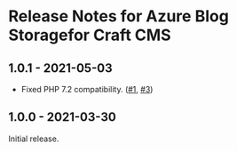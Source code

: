 # Release Notes for Azure Blog Storagefor Craft CMS

## 1.0.1 - 2021-05-03

- Fixed PHP 7.2 compatibility. ([#1](https://github.com/craftcms/azure-blob/issues/1), [#3](https://github.com/craftcms/azure-blob/issues/3))

## 1.0.0 - 2021-03-30

Initial release.
